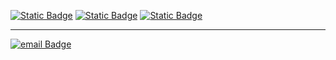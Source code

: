 [![Static Badge](https://img.shields.io/badge/-B2C-660099?style=for-the-badge)](#)
[![Static Badge](https://img.shields.io/badge/-App%20Vivo-660099?style=for-the-badge)](#)
[![Static Badge](https://img.shields.io/badge/-Squad%20Charlie%20Brown-660099?style=for-the-badge)](#)

---
[![email Badge](https://img.shields.io/badge/-rafael.silva4%40telefonica.com-461E5F?style=for-the-badge&logo=maildotru&link=mailto%3Arafael.silva4%40telefonica.com)](mailto:rafael.silva4%40telefonica.com)
